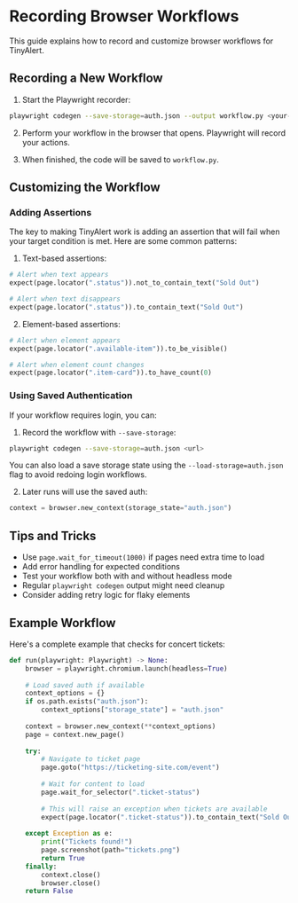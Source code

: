 # Recording Browser Workflows

This guide explains how to record and customize browser workflows for TinyAlert.

## Recording a New Workflow

1. Start the Playwright recorder:
```bash
playwright codegen --save-storage=auth.json --output workflow.py <your-starting-url>
```

2. Perform your workflow in the browser that opens. Playwright will record your actions.

3. When finished, the code will be saved to `workflow.py`.

## Customizing the Workflow

### Adding Assertions

The key to making TinyAlert work is adding an assertion that will fail when your target condition is met. Here are some common patterns:

1. Text-based assertions:
```python
# Alert when text appears
expect(page.locator(".status")).not_to_contain_text("Sold Out")

# Alert when text disappears
expect(page.locator(".status")).to_contain_text("Sold Out")
```

2. Element-based assertions:
```python
# Alert when element appears
expect(page.locator(".available-item")).to_be_visible()

# Alert when element count changes
expect(page.locator(".item-card")).to_have_count(0)
```

### Using Saved Authentication

If your workflow requires login, you can:

1. Record the workflow with `--save-storage`:
```bash
playwright codegen --save-storage=auth.json <url>
```
You can also load a save storage state using the `--load-storage=auth.json` flag to avoid redoing login workflows.

2. Later runs will use the saved auth:
```python
context = browser.new_context(storage_state="auth.json")
```

## Tips and Tricks

- Use `page.wait_for_timeout(1000)` if pages need extra time to load
- Add error handling for expected conditions
- Test your workflow both with and without headless mode
- Regular `playwright codegen` output might need cleanup
- Consider adding retry logic for flaky elements

## Example Workflow

Here's a complete example that checks for concert tickets:

```python
def run(playwright: Playwright) -> None:
    browser = playwright.chromium.launch(headless=True)
    
    # Load saved auth if available
    context_options = {}
    if os.path.exists("auth.json"):
        context_options["storage_state"] = "auth.json"
    
    context = browser.new_context(**context_options)
    page = context.new_page()
    
    try:
        # Navigate to ticket page
        page.goto("https://ticketing-site.com/event")
        
        # Wait for content to load
        page.wait_for_selector(".ticket-status")
        
        # This will raise an exception when tickets are available
        expect(page.locator(".ticket-status")).to_contain_text("Sold Out")
        
    except Exception as e:
        print("Tickets found!")
        page.screenshot(path="tickets.png")
        return True
    finally:
        context.close()
        browser.close()
    return False
```